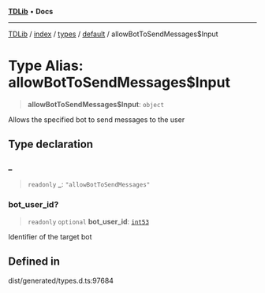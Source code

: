 [**TDLib**](../../../../../../README.md) • **Docs**

***

[TDLib](../../../../../../modules.md) / [index](../../../../../README.md) / [types](../../../README.md) / [default](../README.md) / allowBotToSendMessages$Input

# Type Alias: allowBotToSendMessages$Input

> **allowBotToSendMessages$Input**: `object`

Allows the specified bot to send messages to the user

## Type declaration

### \_

> `readonly` **\_**: `"allowBotToSendMessages"`

### bot\_user\_id?

> `readonly` `optional` **bot\_user\_id**: [`int53`](int53.md)

Identifier of the target bot

## Defined in

dist/generated/types.d.ts:97684
